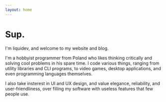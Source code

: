 ```yaml
---
layout: home
---
```


# Sup.

I'm liquidev, and welcome to my website and blog.

I'm a hobbyist programmer from Poland who likes thinking critically and solving cool problems in his spare time. I code various things, ranging from utility libraries and CLI programs, to video games, desktop applications, and even programming languages themselves.

I also take insterest in UI and UX design, and value elegance, reliability, and user-friendliness, over filling my software with useless features that few people use.
